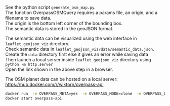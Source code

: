 See the python script `generate_osm_map.py`.  
The function OverpassOSMQuery requires a params file, an origin, and a filename to save data.  
The origin is the bottom left corner of the bounding box.  
The semantic data is stored in the geoJSON format.  

The semantic data can be visualized using the web interface in `leaflet_geojson_viz` directory.  
Check semantic data in `leaflet_geojson_viz/data/semantic_data.json`. Create the `data` directory first else it gives an error while saving data   
Then launch a local server inside `leaflet_geojson_viz` directory using `python -m http.server`  
Open the link shown in the above step in a browser.

The OSM planet data can be hosted on a local server:
https://hub.docker.com/r/wiktorn/overpass-api

```bash
docker run  -e OVERPASS_META=yes  -e OVERPASS_MODE=clone  -e OVERPASS_DIFF_URL=https://planet.openstreetmap.org/replication/minute/  -v /mnt/data/osm_overpass_db/:/db  -p 12346:80  -i -t  --name overpass_world  wiktorn/overpass-api  
docker start overpass-api  
```
